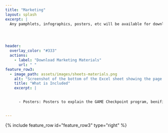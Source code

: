 ```yaml
---
title: "Marketing"
layout: splash
excerpt: |
  Any pamphlets, infographics, posters, etc will be available for download on this page.




header:
  overlay_color: "#333"
  actions:
    - label: "Download Marketing Materials"
      url: " " 
feature_row3:
  - image_path: assets/images/sheets-materials.png
    alt: "Screenshot of the bottom of the Excel sheet showing the page titles reading Centre Equipment List and Min Equipment List Xbox"
    title: "What is Included"
    excerpt: |
      

      - Posters: Posters to explain the GAME Checkpoint program, benifits of adaptive gaming, and an overview of why these spaces are important.

  
---
```





{% include feature_row id="feature_row3" type="right" %}